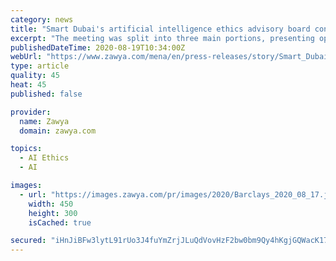 ```yaml
---
category: news
title: "Smart Dubai's artificial intelligence ethics advisory board convenes for its 2nd meeting for 2020, explores next steps"
excerpt: "The meeting was split into three main portions, presenting options for the future roll-out of tools for better AI, considering the potential of AI Audit Practices, and Cybersecurity."
publishedDateTime: 2020-08-19T10:34:00Z
webUrl: "https://www.zawya.com/mena/en/press-releases/story/Smart_Dubais_artificial_intelligence_ethics_advisory_board_convenes_for_its_2nd_meeting_for_2020_explores_next_steps-ZAWYA20200819101836/"
type: article
quality: 45
heat: 45
published: false

provider:
  name: Zawya
  domain: zawya.com

topics:
  - AI Ethics
  - AI

images:
  - url: "https://images.zawya.com/pr/images/2020/Barclays_2020_08_17.jpg"
    width: 450
    height: 300
    isCached: true

secured: "iHnJiBFw3lytL91rUo3J4fuYmZrjJLuQdVovHzF2bw0bm9Qy4hKgjGQWacK1741QxFPcDr1MYiQWD6nzMPCtWqKmtkVBWqtrGUNUpA3mkFKMRvp1N2LrXv8bcrKh0t4H1djgfea3R8C/e8bpqJQCWKpCe1jb+WzubZXPdl5P4IWMeUzKm24/BLxE08C6EwqD9J6Eqw4+VH+4ci75XcxRNkghRBzbkSB+N+WIR9xTZocaZGEd3CG0rK7GgqIRARYqOb2Inz5A2QzYV9acXUZU5kxpq62YnBhCW0s2QkLO/Sm40ZhRH1WGgVhUXm3ghna178FWdLIujHlwalvQH/oEHw==;CC6YVPwqM7+Ct7tuZIWoyQ=="
---
```


